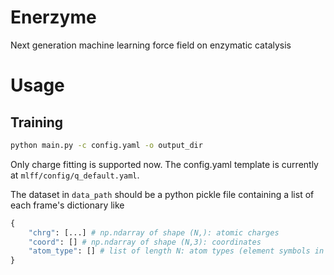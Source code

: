 # Enerzyme
Next generation machine learning force field on enzymatic catalysis

# Usage
## Training
```bash
python main.py -c config.yaml -o output_dir
```
Only charge fitting is supported now. The config.yaml template is currently at `mlff/config/q_default.yaml`.

The dataset in `data_path` should be a python pickle file containing a list of each frame's dictionary like
```python
{
    "chrg": [...] # np.ndarray of shape (N,): atomic charges
    "coord": [] # np.ndarray of shape (N,3): coordinates
    "atom_type": [] # list of length N: atom types (element symbols in upper case)
}
